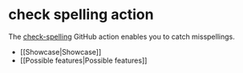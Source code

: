 # check spelling action

The [check-spelling](https://github.com/marketplace/actions/check-spelling) GitHub action enables you to catch misspellings.

* [[Showcase|Showcase]]
* [[Possible features|Possible features]]